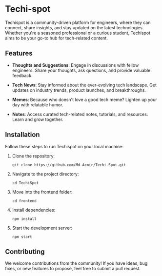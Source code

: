 # Techi-spot

Techispot is a community-driven platform for engineers, where they can connect, share insights, and stay updated on the latest technologies. Whether you're a seasoned professional or a curious student, Techispot aims to be your go-to hub for tech-related content.

## Features

- **Thoughts and Suggestions**: Engage in discussions with fellow engineers. Share your thoughts, ask questions, and provide valuable feedback.

- **Tech News**: Stay informed about the ever-evolving tech landscape. Get updates on industry trends, product launches, and breakthroughs.

- **Memes**: Because who doesn't love a good tech meme? Lighten up your day with relatable humor.

- **Notes**: Access curated tech-related notes, tutorials, and resources. Learn and grow together.

## Installation

Follow these steps to run Techispot on your local machine:

1. Clone the repository:
   ```
   git clone https://github.com/Md-Azmir/Techi-Spot.git
   ```

2. Navigate to the project directory:
   ```
   cd TechiSpot
   ```

3. Move into the frontend folder:
   ```
   cd frontend
   ```

4. Install dependencies:
   ```
   npm install
   ```

5. Start the development server:
   ```
   npm start
   ```

## Contributing

We welcome contributions from the community! If you have ideas, bug fixes, or new features to propose, feel free to submit a pull request.

